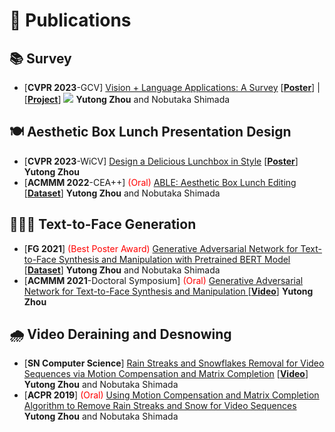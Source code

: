 # 📝 Publications 

## 📚 Survey 
- [**CVPR 2023**-GCV]  [Vision + Language Applications: A Survey](https://openaccess.thecvf.com/content/CVPR2023W/GCV/html/Zhou_Vision__Language_Applications_A_Survey_CVPRW_2023_paper.html) [[**Poster**](https://www.dropbox.com/s/7gqngz1x6a7mqw3/%5BGCV2023%5D_Poster.png?dl=0)] | [[**Project**](https://github.com/Yutong-Zhou-cv/awesome-Text-to-Image)] [![](https://img.shields.io/github/stars/Yutong-Zhou-cv/awesome-Text-to-Image?style=social&label=Stars)](https://github.com/Yutong-Zhou-cv/awesome-Text-to-Image)   **Yutong Zhou** and Nobutaka Shimada

## 🍽 Aesthetic Box Lunch Presentation Design
- [**CVPR 2023**-WiCV]  [Design a Delicious Lunchbox in Style](https://arxiv.org/abs/2305.14522)  [[**Poster**](https://www.dropbox.com/s/0p8vmdbcmyr6hhe/%5BWiCV2023%5D_Poster.png?dl=0)] **Yutong Zhou**
- [**ACMMM 2022**-CEA++] <span style="color:red">(Oral)</span> [ABLE: Aesthetic Box Lunch Editing](https://dl.acm.org/doi/abs/10.1145/3552485.3554935) [[**Dataset**](https://github.com/Yutong-Zhou-cv/Bento800_Dataset)]   **Yutong Zhou** and Nobutaka Shimada   

## 🙋🏻‍♀️ Text-to-Face Generation
- [**FG 2021**] <span style="color:red">(Best Poster Award)</span> [Generative Adversarial Network for Text-to-Face Synthesis and Manipulation with Pretrained BERT Model](https://ieeexplore.ieee.org/document/9666791)  [[**Dataset**](https://github.com/Yutong-Zhou-cv/FFHQ-Text_Dataset)]   **Yutong Zhou** and Nobutaka Shimada
- [**ACMMM 2021**-Doctoral Symposium] <span style="color:red">(Oral)</span> [Generative Adversarial Network for Text-to-Face Synthesis and Manipulation ](https://dl.acm.org/doi/abs/10.1145/3474085.3481026)  [[**Video**](https://youtu.be/h9ubJuvy1vU)]   **Yutong Zhou** 

## 🌧 Video Deraining and Desnowing
- [**SN Computer Science**]  [Rain Streaks and Snowflakes Removal for Video Sequences via Motion Compensation and Matrix Completion](https://link.springer.com/article/10.1007/s42979-020-00333-6)   [[**Video**](https://youtu.be/5Jht7tqTbe8)]  **Yutong Zhou** and Nobutaka Shimada
- [**ACPR 2019**] <span style="color:red">(Oral)</span> [Using Motion Compensation and Matrix Completion Algorithm to Remove Rain Streaks and Snow for Video Sequences](https://link.springer.com/chapter/10.1007/978-3-030-41404-7_7)  **Yutong Zhou** and Nobutaka Shimada
